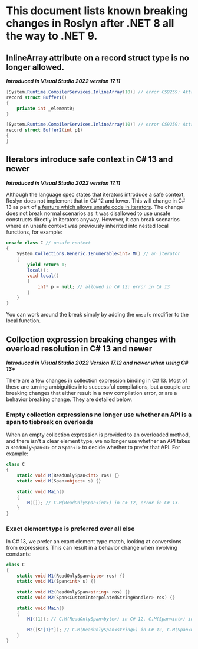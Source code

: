 # This document lists known breaking changes in Roslyn after .NET 8 all the way to .NET 9.


## InlineArray attribute on a record struct type is no longer allowed.

***Introduced in Visual Studio 2022 version 17.11***

```cs
[System.Runtime.CompilerServices.InlineArray(10)] // error CS9259: Attribute 'System.Runtime.CompilerServices.InlineArray' cannot be applied to a record struct.
record struct Buffer1()
{
    private int _element0;
}

[System.Runtime.CompilerServices.InlineArray(10)] // error CS9259: Attribute 'System.Runtime.CompilerServices.InlineArray' cannot be applied to a record struct.
record struct Buffer2(int p1)
{
}
```


## Iterators introduce safe context in C# 13 and newer

***Introduced in Visual Studio 2022 version 17.11***

Although the language spec states that iterators introduce a safe context, Roslyn does not implement that in C# 12 and lower.
This will change in C# 13 as part of [a feature which allows unsafe code in iterators](https://github.com/dotnet/roslyn/issues/72662).
The change does not break normal scenarios as it was disallowed to use unsafe constructs directly in iterators anyway.
However, it can break scenarios where an unsafe context was previously inherited into nested local functions, for example:

```cs
unsafe class C // unsafe context
{
    System.Collections.Generic.IEnumerable<int> M() // an iterator
    {
        yield return 1;
        local();
        void local()
        {
            int* p = null; // allowed in C# 12; error in C# 13
        }
    }
}
```

You can work around the break simply by adding the `unsafe` modifier to the local function.

## Collection expression breaking changes with overload resolution in C# 13 and newer

***Introduced in Visual Studio 2022 Version 17.12 and newer when using C# 13+***

There are a few changes in collection expression binding in C# 13. Most of these are turning ambiguities into successful compilations,
but a couple are breaking changes that either result in a new compilation error, or are a behavior breaking change. They are detailed
below.

### Empty collection expressions no longer use whether an API is a span to tiebreak on overloads

When an empty collection expression is provided to an overloaded method, and there isn't a clear element type, we no longer use whether
an API takes a `ReadOnlySpan<T>` or a `Span<T>` to decide whether to prefer that API. For example:

```cs
class C
{
    static void M(ReadOnlySpan<int> ros) {}
    static void M(Span<object> s) {}

    static void Main()
    {
        M([]); // C.M(ReadOnlySpan<int>) in C# 12, error in C# 13.
    }
}
```

### Exact element type is preferred over all else

In C# 13, we prefer an exact element type match, looking at conversions from expressions. This can result in a behavior change when involving
constants:

```cs
class C
{
    static void M1(ReadOnlySpan<byte> ros) {}
    static void M1(Span<int> s) {}

    static void M2(ReadOnlySpan<string> ros) {}
    static void M2(Span<CustomInterpolatedStringHandler> ros) {}

    static void Main()
    {
        M1([1]); // C.M(ReadOnlySpan<byte>) in C# 12, C.M(Span<int>) in C# 13

        M2([$"{1}"]); // C.M(ReadOnlySpan<string>) in C# 12, C.M(Span<CustomInterpolatedStringHandler>) in C# 13
    }
}
```
